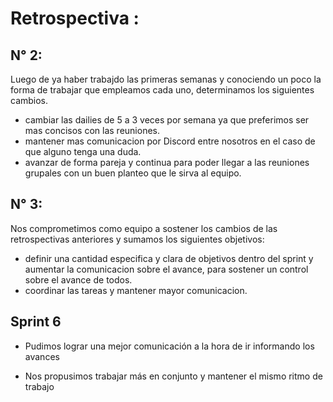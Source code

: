 # **Retrospectiva** :

## N° 2:

 Luego de ya haber trabajdo las primeras semanas y conociendo un poco la forma de trabajar que empleamos cada uno, determinamos los siguientes cambios.

 * cambiar las dailies de 5 a 3 veces por semana ya que preferimos ser mas concisos con las reuniones.
 * mantener mas comunicacion por Discord entre nosotros en el caso de que alguno tenga una duda.
 * avanzar de forma pareja y continua para poder llegar a las reuniones grupales con un buen planteo que le sirva al equipo.


## N° 3:

Nos comprometimos como equipo a sostener los cambios de las retrospectivas anteriores y sumamos los siguientes objetivos:

* definir una cantidad especifica y clara de objetivos dentro del sprint y aumentar la comunicacion sobre el avance, para sostener un control sobre el avance de todos.
* coordinar las tareas y mantener mayor comunicacion.

## Sprint 6

* Pudimos lograr una mejor comunicación a la hora de ir informando los avances 

* Nos propusimos trabajar más en conjunto y mantener el mismo ritmo de trabajo

